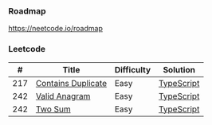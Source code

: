 ### Roadmap

https://neetcode.io/roadmap

### Leetcode

<!-- create a table for me -->

| #   | Title                                                                   | Difficulty | Solution                                             |
| --- | ----------------------------------------------------------------------- | ---------- | ---------------------------------------------------- |
| 217 | [Contains Duplicate](https://leetcode.com/problems/contains-duplicate/) | Easy       | [TypeScript](./TypeScript/217.contains-duplicate.ts) |
| 242 | [Valid Anagram](https://leetcode.com/problems/valid-anagram/)           | Easy       | [TypeScript](./TypeScript/242.valid-anagram.ts)      |
| 242 | [Two Sum](https://leetcode.com/problems/two-sum/)                       | Easy       | [TypeScript](./TypeScript/1.two-sum.ts)              |

